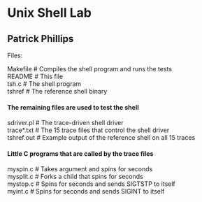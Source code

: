 # Unix Shell Lab
## Patrick Phillips


Files:

Makefile	# Compiles the shell program and runs the tests  
README		# This file  
tsh.c		# The shell program  
tshref		# The reference shell binary  

#### The remaining files are used to test the shell
sdriver.pl	# The trace-driven shell driver  
trace*.txt	# The 15 trace files that control the shell driver  
tshref.out 	# Example output of the reference shell on all 15 traces  

#### Little C programs that are called by the trace files
myspin.c	# Takes argument <n> and spins for <n> seconds  
mysplit.c	# Forks a child that spins for <n> seconds  
mystop.c        # Spins for <n> seconds and sends SIGTSTP to itself  
myint.c         # Spins for <n> seconds and sends SIGINT to itself  

